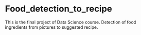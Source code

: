 # Food_detection_to_recipe
This is the final project of Data Science course. Detection of food ingredients from pictures to suggested recipe. 
